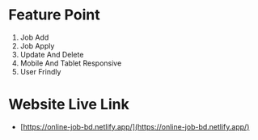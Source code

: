 # Feature Point 
1. Job Add
2. Job Apply
3. Update And Delete
4. Mobile And Tablet Responsive
5. User Frindly 

# Website Live Link
- [https://online-job-bd.netlify.app/](https://online-job-bd.netlify.app/)
